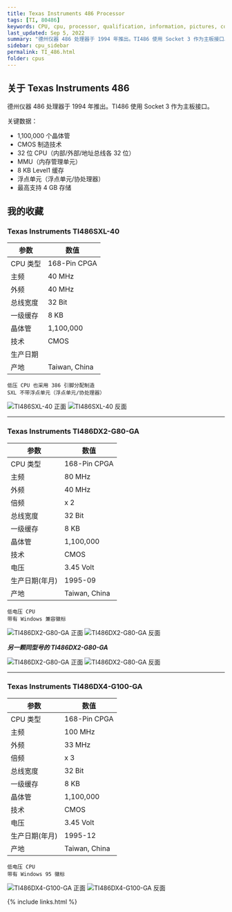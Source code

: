 ```yaml
---
title: Texas Instruments 486 Processor
tags: [TI, 80486]
keywords: CPU, cpu, processor, qualification, information, pictures, core, frequency, chip packaging, packaging, cpu info, x86, collection, amd, cyrix, harris, ibm, idt, iit, intel, motorola, nec, sgs, sgs-thomson, siemens, ST, signetics, mhs, ti, texas instruments, ulsi, umc, weitek, zilog, 808x, 8085, 8088, 8086, 80188, 80186, 80286, 286, 80386, 386, i386, Am386, 386sx, 386dx, 486, i486, 586, 486sx, 486dx, overdrive, 487, pentium, 586, 5x86, 386dlc, 386slc, 486dx2, mmx, ppro, pentium-pro, pro, athlon, duron, z80, dirk oppelt, dirk, oppelt, engineering, sample, samples
last_updated: Sep 5, 2022
summary: "德州仪器 486 处理器于 1994 年推出。TI486 使用 Socket 3 作为主板接口。"
sidebar: cpu_sidebar
permalink: TI_486.html
folder: cpus
---
```


## 关于 Texas Instruments 486

德州仪器 486 处理器于 1994 年推出。TI486 使用 Socket 3 作为主板接口。

关键数据：
 - 1,100,000 个晶体管
 - CMOS 制造技术
 - 32 位 CPU（内部/外部/地址总线各 32 位）
 - MMU（内存管理单元）
 - 8 KB Level1 缓存
 - 浮点单元（浮点单元/协处理器）
 - 最高支持 4 GB 存储

## 我的收藏

### Texas Instruments TI486SXL-40

| 参数 | 数值 |
| ------ | ------ |
| CPU 类型 | 168-Pin CPGA |
| 主频 | 40 MHz |
| 外频 | 40 MHz |
| 总线宽度 | 32 Bit |
| 一级缓存 | 8 KB |
| 晶体管 | 1,100,000 |
| 技术 | CMOS |
| 生产日期 |  |
| 产地 | Taiwan, China |

```
低压 CPU 也采用 386 引脚分配制造
SXL 不带浮点单元（浮点单元/协处理器）
```

![TI486SXL-40 正面](/images/cpus/TI/TI486SXL-40_1.jpg)
![TI486SXL-40 反面](/images/cpus/TI/TI486SXL-40_2.jpg)

---------

### Texas Instruments TI486DX2-G80-GA

| 参数 | 数值 |
| ------ | ------ |
| CPU 类型 | 168-Pin CPGA |
| 主频 | 80 MHz |
| 外频 | 40 MHz |
| 倍频 | x 2 |
| 总线宽度 | 32 Bit |
| 一级缓存 | 8 KB |
| 晶体管 | 1,100,000 |
| 技术 | CMOS |
| 电压 | 3.45 Volt |
| 生产日期(年月) | 1995-09 |
| 产地 | Taiwan, China |

```
低电压 CPU
带有 Windows 兼容徽标
```

![TI486DX2-G80-GA 正面](/images/cpus/TI/TI486DX2-G80-GA_1.jpg)
![TI486DX2-G80-GA 反面](/images/cpus/TI/TI486DX2-G80-GA_2.jpg)

***另一颗同型号的 TI486DX2-G80-GA***

![TI486DX2-G80-GA 正面](/images/cpus/TI/TI486DX2-G80-GA_1b.jpg)
![TI486DX2-G80-GA 反面](/images/cpus/TI/TI486DX2-G80-GA_2b.jpg)

---------

### Texas Instruments TI486DX4-G100-GA

| 参数 | 数值 |
| ------ | ------ |
| CPU 类型 | 168-Pin CPGA |
| 主频 | 100 MHz |
| 外频 | 33 MHz |
| 倍频 | x 3 |
| 总线宽度 | 32 Bit |
| 一级缓存 | 8 KB |
| 晶体管 | 1,100,000 |
| 技术 | CMOS |
| 电压 | 3.45 Volt |
| 生产日期(年月) | 1995-12 |
| 产地 | Taiwan, China |

```
低电压 CPU
带有 Windows 95 徽标
```

![TI486DX4-G100-GA 正面](/images/cpus/TI/TI486DX4-G100-GA_1.jpg)
![TI486DX4-G100-GA 反面](/images/cpus/TI/TI486DX4-G100-GA_2.jpg)

{% include links.html %}
